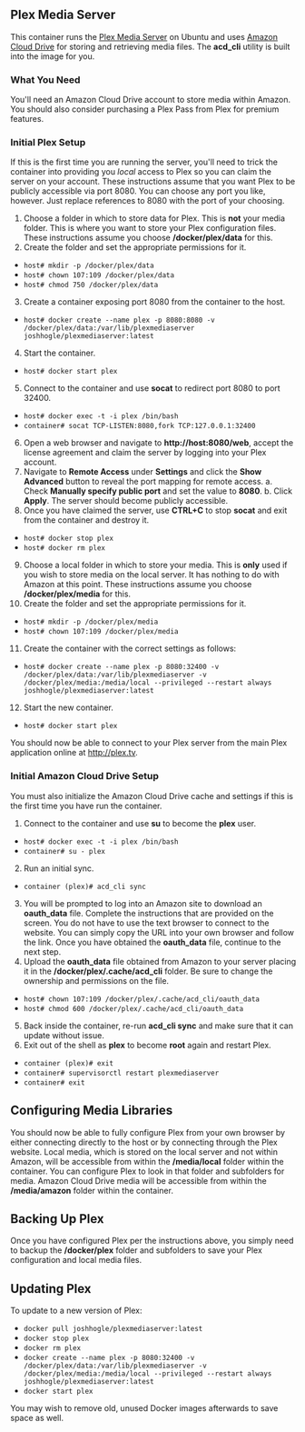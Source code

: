 ## Plex Media Server
This container runs the [Plex Media Server](http://plex.tv) on Ubuntu and uses [Amazon Cloud Drive](http://amazon.com/clouddrive) for storing and retrieving media files.  The **acd_cli** utility is built into the image for you.

### What You Need
You'll need an Amazon Cloud Drive account to store media within Amazon.  You should also consider purchasing a Plex Pass from Plex for premium features.

### Initial Plex Setup
If this is the first time you are running the server, you'll need to trick the container into providing you *local* access to Plex so you can claim the server on your account.  These instructions assume that you want Plex to be publicly accessible via port 8080.  You can choose any port you like, however.  Just replace references to 8080 with the port of your choosing.

1. Choose a folder in which to store data for Plex.  This is **not** your media folder.  This is where you want to store your Plex configuration files.  These instructions assume you choose **/docker/plex/data** for this.
2. Create the folder and set the appropriate permissions for it.
  - `host# mkdir -p /docker/plex/data`
  - `host# chown 107:109 /docker/plex/data`
  - `host# chmod 750 /docker/plex/data`
3. Create a container exposing port 8080 from the container to the host.
  - `host# docker create --name plex -p 8080:8080 -v /docker/plex/data:/var/lib/plexmediaserver joshhogle/plexmediaserver:latest`
4. Start the container.
  - `host# docker start plex`
5. Connect to the container and use **socat** to redirect port 8080 to port 32400.
  - `host# docker exec -t -i plex /bin/bash`
  - `container# socat TCP-LISTEN:8080,fork TCP:127.0.0.1:32400`
6. Open a web browser and navigate to **http://host:8080/web**, accept the license agreement and claim the server by logging into your Plex account.
7. Navigate to **Remote Access** under **Settings** and click the **Show Advanced** button to reveal the port mapping for remote access.
  a. Check **Manually specify public port** and set the value to **8080**.
  b. Click **Apply**.  The server should become publicly accessible.
8. Once you have claimed the server, use **CTRL+C** to stop **socat** and exit from the container and destroy it.
  - `host# docker stop plex`
  - `host# docker rm plex`
9. Choose a local folder in which to store your media.  This is **only** used if you wish to store media on the local server.  It has nothing to do with Amazon at this point.  These instructions assume you choose **/docker/plex/media** for this.
10. Create the folder and set the appropriate permissions for it.
  - `host# mkdir -p /docker/plex/media`
  - `host# chown 107:109 /docker/plex/media`
11. Create the container with the correct settings as follows:
  - `host# docker create --name plex -p 8080:32400 -v /docker/plex/data:/var/lib/plexmediaserver -v /docker/plex/media:/media/local --privileged --restart always joshhogle/plexmediaserver:latest`
12. Start the new container.
  - `host# docker start plex`

You should now be able to connect to your Plex server from the main Plex application online at http://plex.tv.

### Initial Amazon Cloud Drive Setup
You must also initialize the Amazon Cloud Drive cache and settings if this is the first time you have run the container.

1. Connect to the container and use **su** to become the **plex** user.
  - `host# docker exec -t -i plex /bin/bash`
  - `container# su - plex`
2. Run an initial sync.
  - `container (plex)# acd_cli sync`
3. You will be prompted to log into an Amazon site to download an **oauth_data** file.  Complete the instructions that are provided on the screen.  You do not have to use the text browser to connect to the website.  You can simply copy the URL into your own browser and follow the link.  Once you have obtained the **oauth_data** file, continue to the next step.
4. Upload the **oauth_data** file obtained from Amazon to your server placing it in the **/docker/plex/.cache/acd_cli** folder.  Be sure to change the ownership and permissions on the file.
  - `host# chown 107:109 /docker/plex/.cache/acd_cli/oauth_data`
  - `host# chmod 600 /docker/plex/.cache/acd_cli/oauth_data`
5. Back inside the container, re-run **acd_cli sync** and make sure that it can update without issue.
6. Exit out of the shell as **plex** to become **root** again and restart Plex.
  - `container (plex)# exit`
  - `container# supervisorctl restart plexmediaserver`
  - `container# exit`

## Configuring Media Libraries
You should now be able to fully configure Plex from your own browser by either connecting directly to the host or by connecting through the Plex website.  Local media, which is stored on the local server and not within Amazon, will be accessible from within the **/media/local** folder within the container.  You can configure Plex to look in that folder and subfolders for media.  Amazon Cloud Drive media will be accessible from within the **/media/amazon** folder within the container.

## Backing Up Plex
Once you have configured Plex per the instructions above, you simply need to backup the **/docker/plex** folder and subfolders to save your Plex configuration and local media files.

## Updating Plex
To update to a new version of Plex:
- `docker pull joshhogle/plexmediaserver:latest`
- `docker stop plex`
- `docker rm plex`
- `docker create --name plex -p 8080:32400 -v /docker/plex/data:/var/lib/plexmediaserver -v /docker/plex/media:/media/local --privileged --restart always joshhogle/plexmediaserver:latest`
- `docker start plex`

You may wish to remove old, unused Docker images afterwards to save space as well.
